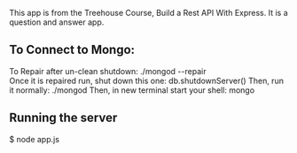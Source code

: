 This app is from the Treehouse Course, Build a Rest API With Express.
It is a question and answer app.
 
## To Connect to Mongo:
To Repair after un-clean shutdown:
    ./mongod --repair   
Once it is repaired run, shut down this one:
   db.shutdownServer()
Then, run it normally:
  ./mongod
Then, in new terminal start your shell:
  mongo

## Running the server

$ node app.js

